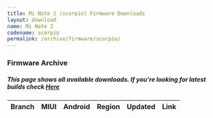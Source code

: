 ```yaml
---
title: Mi Note 2 (scorpio) Firmware Downloads
layout: download
name: Mi Note 2
codename: scorpio
permalink: /archive/firmware/scorpio/
---
```



### Firmware Archive
##### This page shows all available downloads. If you're looking for latest builds check [Here](/firmware/scorpio/)


<div class="table-responsive-md" id="table-wrapper">
<table id="firmware" class="compact table table-striped table-hover table-sm">
    <thead class="thead-dark">
        <tr>
            <th>Branch</th>
            <th>MIUI</th>
            <th>Android</th>
            <th>Region</th>
            <th>Updated</th>
            <th>Link</th>
        </tr>
    </thead>
    <script>loadFirmwareDownloads('scorpio', 'full')</script>
</table>
</div>

